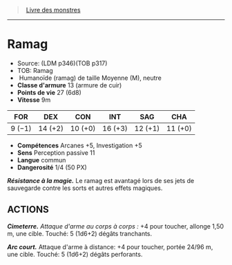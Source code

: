 ﻿> [Livre des monstres](tome_of_beasts_old.md)

---

# Ramag

- Source: (LDM p346)(TOB p317)
- TOB: Ramag
-  Humanoïde (ramag) de taille Moyenne (M), neutre
- **Classe d'armure** 13 (armure de cuir)
- **Points de vie** 27 (6d8)
- **Vitesse** 9m

|FOR|DEX|CON|INT|SAG|CHA|
|---|---|---|---|---|---|
|9 (−1)|14 (+2)|10 (+0)|16 (+3)|12 (+1)|11 (+0)|

- **Compétences** Arcanes +5, Investigation +5
- **Sens** Perception passive 11
- **Langue** commun
- **Dangerosité** 1/4 (50 PX)

**_Résistance à la magie._** Le ramag est avantagé lors de ses jets de sauvegarde contre les sorts et autres effets magiques.

## ACTIONS

**_Cimeterre._** _Attaque d'arme au corps à corps :_ +4 pour toucher, allonge 1,50 m, une cible. Touché: 5 (1d6+2) dégâts tranchants.

**_Arc court._** Attaque d'arme à distance: +4 pour toucher, portée 24/96 m, une cible. Touché: 5 (1d6+2) dégâts perforants.

